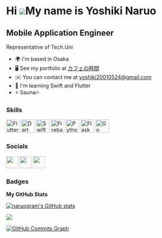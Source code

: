 Hi ![](https://user-images.githubusercontent.com/18350557/176309783-0785949b-9127-417c-8b55-ab5a4333674e.gif)My name is Yoshiki Naruo
=====================================================================================================================================

Mobile Application Engineer
---------------------------

Representative of Tech.Uni

* 🌍  I'm based in Osaka
* 🖥️  See my portfolio at [カフェの時間](http://qiita.com/naruogram/items/427b9b4fbc1b0aabc644)
* ✉️  You can contact me at [yoshiki20010524@gmail.com](mailto:yoshiki20010524@gmail.com)
* 🧠  I'm learning Swift and Flutter
* ⚡  Sauna🔥

### Skills

<p align="left">
<a href="https://flutter.dev/" target="_blank" rel="noreferrer"><img src="https://raw.githubusercontent.com/danielcranney/readme-generator/main/public/icons/skills/flutter-colored.svg" width="36" height="36" alt="Flutter" /></a>
<a href="https://dart.dev/" target="_blank" rel="noreferrer"><img src="https://raw.githubusercontent.com/danielcranney/readme-generator/main/public/icons/skills/dart-colored.svg" width="36" height="36" alt="Dart" /></a>
<a href="https://developer.apple.com/swift/" target="_blank" rel="noreferrer"><img src="https://raw.githubusercontent.com/danielcranney/readme-generator/main/public/icons/skills/swift-colored.svg" width="36" height="36" alt="Swift" /></a>
<a href="https://firebase.google.com/" target="_blank" rel="noreferrer"><img src="https://raw.githubusercontent.com/danielcranney/readme-generator/main/public/icons/skills/firebase-colored.svg" width="36" height="36" alt="Firebase" /></a>
<a href="https://www.python.org/" target="_blank" rel="noreferrer"><img src="https://raw.githubusercontent.com/danielcranney/readme-generator/main/public/icons/skills/python-colored.svg" width="36" height="36" alt="Python" /></a>
<a href="https://flask.palletsprojects.com/en/2.0.x/" target="_blank" rel="noreferrer"><img src="https://raw.githubusercontent.com/danielcranney/readme-generator/main/public/icons/skills/flask-colored.svg" width="36" height="36" alt="Flask" /></a>
<a href="https://go.dev/doc/" target="_blank" rel="noreferrer"><img src="https://raw.githubusercontent.com/danielcranney/readme-generator/main/public/icons/skills/go-colored.svg" width="36" height="36" alt="Go" /></a>
</p>

### Socials

<p align="left"> <a href="https://www.github.com/naruogram" target="_blank" rel="noreferrer"><img src="https://raw.githubusercontent.com/danielcranney/readme-generator/main/public/icons/socials/github.svg" width="32" height="32" /></a> <a href="http://www.instagram.com/naruogram" target="_blank" rel="noreferrer"><img src="https://raw.githubusercontent.com/danielcranney/readme-generator/main/public/icons/socials/instagram.svg" width="32" height="32" /></a> <a href="https://www.twitter.com/naruogram" target="_blank" rel="noreferrer"><img src="https://raw.githubusercontent.com/danielcranney/readme-generator/main/public/icons/socials/twitter.svg" width="32" height="32" /></a></p>

### Badges

<b>My GitHub Stats</b>

<a href="http://www.github.com/naruogram"><img src="https://github-readme-stats.vercel.app/api?username=naruogram&show_icons=true&hide=&count_private=true&title_color=ffffff&text_color=ffffff&icon_color=ffffff&bg_color=2e8b57&hide_border=true&show_icons=true" alt="naruogram's GitHub stats" /></a>

<a href="http://www.github.com/naruogram"><img src="https://github-readme-streak-stats.herokuapp.com/?user=naruogram&stroke=ffffff&background=2e8b57&ring=ffffff&fire=ffffff&currStreakNum=ffffff&currStreakLabel=ffffff&sideNums=ffffff&sideLabels=ffffff&dates=ffffff&hide_border=true" /></a>

<a href="http://www.github.com/naruogram"><img src="https://activity-graph.herokuapp.com/graph?username=naruogram&bg_color=2e8b57&color=ffffff&line=ffffff&point=ffffff&area_color=ffffff&area=true&hide_border=true&custom_title=GitHub%20Commits%20Graph" alt="GitHub Commits Graph" /></a>
